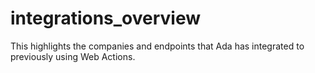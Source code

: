 # integrations_overview
This highlights the companies and endpoints that Ada has integrated to previously using Web Actions. 
